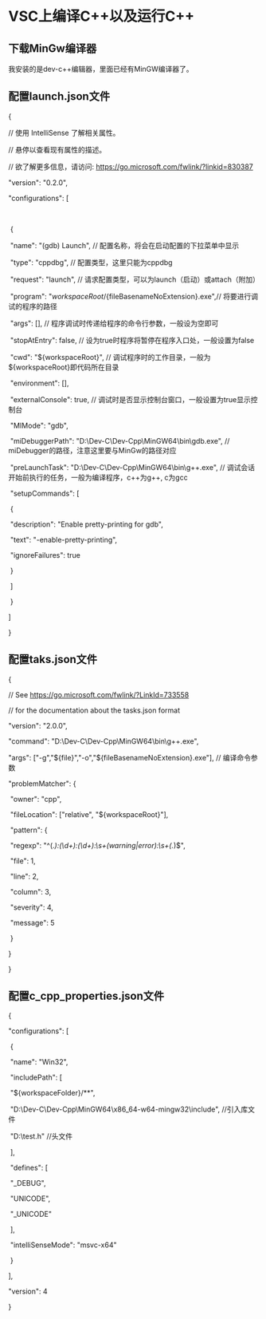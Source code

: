 # **VSC上编译C++以及运行C++**

## 下载MinGw编译器

我安装的是dev-c++编辑器，里面已经有MinGW编译器了。

## 配置launch.json文件

{

  // 使用 IntelliSense 了解相关属性。 

  // 悬停以查看现有属性的描述。

  // 欲了解更多信息，请访问: https://go.microsoft.com/fwlink/?linkid=830387

  "version": "0.2.0", 

  "configurations": [ 

​    

​    { 

​      "name": "(gdb) Launch", // 配置名称，将会在启动配置的下拉菜单中显示 

​      "type": "cppdbg",    // 配置类型，这里只能为cppdbg 

​      "request": "launch",  // 请求配置类型，可以为launch（启动）或attach（附加） 

​      "program": "${workspaceRoot}/${fileBasenameNoExtension}.exe",// 将要进行调试的程序的路径 

​      "args": [],       // 程序调试时传递给程序的命令行参数，一般设为空即可 

​      "stopAtEntry": false,  // 设为true时程序将暂停在程序入口处，一般设置为false 

​      "cwd": "${workspaceRoot}", // 调试程序时的工作目录，一般为${workspaceRoot}即代码所在目录 

​      "environment": [], 

​      "externalConsole": true, // 调试时是否显示控制台窗口，一般设置为true显示控制台 

​      "MIMode": "gdb", 

​      "miDebuggerPath": "D:\\Dev-C\\Dev-Cpp\\MinGW64\\bin\\gdb.exe", // miDebugger的路径，注意这里要与MinGw的路径对应 

​      "preLaunchTask": "D:\\Dev-C\\Dev-Cpp\\MinGW64\\bin\\g++.exe", // 调试会话开始前执行的任务，一般为编译程序，c++为g++, c为gcc 

​      "setupCommands": [ 

​        {  

​      "description": "Enable pretty-printing for gdb", 

​          "text": "-enable-pretty-printing", 

​          "ignoreFailures": true 

​        } 

​      ] 

​    } 

  ] 

}

 

## 配置taks.json文件

{

  // See https://go.microsoft.com/fwlink/?LinkId=733558

  // for the documentation about the tasks.json format

  "version": "2.0.0",

  "command": "D:\\Dev-C\\Dev-Cpp\\MinGW64\\bin\\g++.exe",

  "args": ["-g","${file}","-o","${fileBasenameNoExtension}.exe"],  // 编译命令参数

  "problemMatcher": {

​    "owner": "cpp",

​    "fileLocation": ["relative", "${workspaceRoot}"],

​    "pattern": {

​      "regexp": "^(.*):(\\d+):(\\d+):\\s+(warning|error):\\s+(.*)$",

​      "file": 1,

​      "line": 2,

​      "column": 3,

​      "severity": 4,

​      "message": 5

​    }

  }

}

## 配置c_cpp_properties.json文件

{

  "configurations": [

​    {

​      "name": "Win32",

​      "includePath": [

​        "${workspaceFolder}/**",

​        "D:\\Dev-C\\Dev-Cpp\\MinGW64\\x86_64-w64-mingw32\\include",   //引入库文件

​        "D:\\test.h"                           //头文件

​      ],

​      "defines": [

​        "_DEBUG",

​        "UNICODE",

​        "_UNICODE"

​      ],

​      "intelliSenseMode": "msvc-x64"

​    }

  ],

  "version": 4

}

 